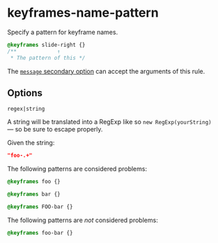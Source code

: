 # keyframes-name-pattern

Specify a pattern for keyframe names.

<!-- prettier-ignore -->
```css
@keyframes slide-right {}
/**             ↑
 * The pattern of this */
```

The [`message` secondary option](https://github.com/stylelint/stylelint/tree/15.10.2/docs/user-guide/configure.md#message) can accept the arguments of this rule.

## Options

`regex|string`

A string will be translated into a RegExp like so `new RegExp(yourString)` — so be sure to escape properly.

Given the string:

```json
"foo-.+"
```

The following patterns are considered problems:

<!-- prettier-ignore -->
```css
@keyframes foo {}
```

<!-- prettier-ignore -->
```css
@keyframes bar {}
```

<!-- prettier-ignore -->
```css
@keyframes FOO-bar {}
```

The following patterns are _not_ considered problems:

<!-- prettier-ignore -->
```css
@keyframes foo-bar {}
```
